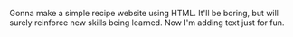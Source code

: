 Gonna make a simple recipe website using HTML. It'll be boring,
but will surely reinforce new skills being learned. Now I'm adding
text just for fun.


